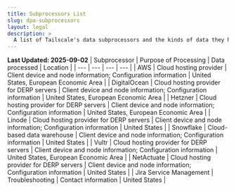 ```yaml
---
title: Subprocessors List
slug: dpa-subprocessors
layout: legal
description: >
  A list of Tailscale's data subprocessors and the kinds of data they handle.
---
```


**Last Updated: 2025-09-02**
| Subprocessor | Purpose of Processing | Data processed | Location |
| --- | --- | --- | --- |
| AWS | Cloud hosting provider | Client device and node information; Configuration information | United States, European Economic Area |
| DigitalOcean | Cloud hosting provider for DERP servers | Client device and node information; Configuration information | United States, European Economic Area |
| Hetzner | Cloud hosting provider for DERP servers | Client device and node information; Configuration information | United States, European Economic Area |
| Linode | Cloud hosting provider for DERP servers | Client device and node information; Configuration information | United States |
| Snowflake | Cloud-based data warehouse | Client device and node information; Configuration information | United States |
| Vultr | Cloud hosting provider for DERP servers | Client device and node information; Configuration information | United States, European Economic Area |
| NetActuate | Cloud hosting provider for DERP servers | Client device and node information; Configuration information | United States |
| Jira Service Management | Troubleshooting | Contact information | United States |
